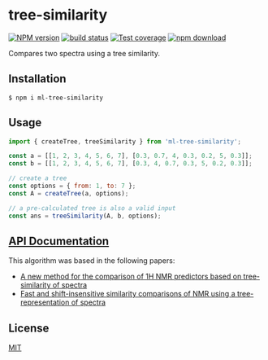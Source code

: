 # tree-similarity

[![NPM version][npm-image]][npm-url]
[![build status][travis-image]][travis-url]
[![Test coverage][codecov-image]][codecov-url]
[![npm download][download-image]][download-url]

Compares two spectra using a tree similarity.

## Installation

`$ npm i ml-tree-similarity`

## Usage

```js
import { createTree, treeSimilarity } from 'ml-tree-similarity';

const a = [[1, 2, 3, 4, 5, 6, 7], [0.3, 0.7, 4, 0.3, 0.2, 5, 0.3]];
const b = [[1, 2, 3, 4, 5, 6, 7], [0.3, 4, 0.7, 0.3, 5, 0.2, 0.3]];

// create a tree
const options = { from: 1, to: 7 };
const A = createTree(a, options);

// a pre-calculated tree is also a valid input
const ans = treeSimilarity(A, b, options);
```

## [API Documentation](https://mljs.github.io/tree-similarity/)

This algorithm was based in the following papers:

- [A new method for the comparison of 1H NMR predictors based on tree-similarity of spectra](https://doi.org/10.1186/1758-2946-6-9)
- [Fast and shift-insensitive similarity comparisons of NMR using a tree-representation of spectra](https://doi.org/10.1016/j.chemolab.2013.05.009)

## License

[MIT](./LICENSE)

[npm-image]: https://img.shields.io/npm/v/ml-tree-similarity.svg?style=flat-square
[npm-url]: https://npmjs.org/package/ml-tree-similarity
[travis-image]: https://img.shields.io/travis/mljs/tree-similarity/master.svg?style=flat-square
[travis-url]: https://travis-ci.org/mljs/tree-similarity
[codecov-image]: https://img.shields.io/codecov/c/github/mljs/tree-similarity.svg?style=flat-square
[codecov-url]: https://codecov.io/github/mljs/tree-similarity
[download-image]: https://img.shields.io/npm/dm/ml-tree-similarity.svg?style=flat-square
[download-url]: https://npmjs.org/package/ml-tree-similarity
